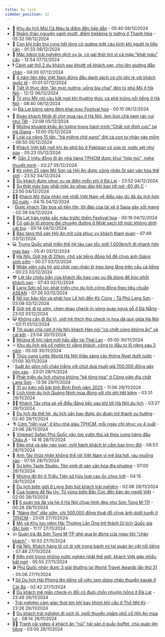 ```yaml
---
title: Du lịch
sidebar_position: 22
---
```


<!-- dantri-du-lich:START -->
- 🥰 [Khu du lịch Mũi Cà Mau là điểm đến hấp dẫn](https://dantri.com.vn/du-lich/khu-du-lich-mui-ca-mau-la-diem-den-hap-dan-20241207201239487.htm) - 05:40 08/12/2024
- 🥰 [Ngắm thảo nguyên xanh mướt, điểm trekking lý tưởng ở Thanh Hóa](https://dantri.com.vn/du-lich/ngam-thao-nguyen-xanh-muot-diem-trekking-ly-tuong-o-thanh-hoa-20241208110140516.htm) - 05:32 08/12/2024
- 🐻 [Con khỉ trần trụi rụng hết lông có gương mặt cáu kỉnh khi người lạ tiếp cận](https://dantri.com.vn/du-lich/con-khi-tran-trui-rung-het-long-co-guong-mat-cau-kinh-khi-nguoi-la-tiep-can-20241207234011965.htm) - 01:33 08/12/2024
- 🤩 [Mặc bikini trải nghiệm dịch vụ lạ, cô gái thót tim vì cá mập &quot;khát máu&quot; cắn](https://dantri.com.vn/du-lich/mac-bikini-trai-nghiem-dich-vu-la-co-gai-thot-tim-vi-ca-map-khat-mau-can-20241207172427969.htm) - 12:54 07/12/2024
- 🕴 [Cảnh sát thồ 2 du khách say khướt về khách sạn, cho lên giường đắp chăn](https://dantri.com.vn/du-lich/canh-sat-tho-2-du-khach-say-khuot-ve-khach-san-cho-len-giuong-dap-chan-20241207103252060.htm) - 04:00 07/12/2024
- 🤩 [4 năm liên tiếp Việt Nam đứng đầu danh sách có chi phí rẻ với khách quốc tế](https://dantri.com.vn/du-lich/4-nam-lien-tiep-viet-nam-dung-dau-danh-sach-co-chi-phi-re-voi-khach-quoc-te-20241206173559572.htm) - 01:01 07/12/2024
- 🤠 [Tiết lộ thực đơn &quot;ăn mực nướng, uống bia chai&quot; đón tỷ phú Mỹ ở Hà Nội](https://dantri.com.vn/du-lich/tiet-lo-thuc-don-an-muc-nuong-uong-bia-chai-don-ty-phu-my-o-ha-noi-20241206163207913.htm) - 12:12 06/12/2024
- 💪 [Tỷ phú Mỹ nói câu bất ngờ khi thưởng thức cà phê trứng nổi tiếng ở Hà Nội](https://dantri.com.vn/du-lich/ty-phu-my-noi-cau-bat-ngo-khi-thuong-thuc-ca-phe-trung-noi-tieng-o-ha-noi-20241206152917846.htm) - 08:40 06/12/2024
- 👍 [Đà Lạt bừng sáng đêm khai mạc Festival hoa](https://dantri.com.vn/du-lich/da-lat-bung-sang-dem-khai-mac-festival-hoa-20241205211720382.htm) - 00:15 06/12/2024
- 🚦 [Đoàn khách Nhật đi chợ mua rau ở Hà Nội, làm bún chả nem rán vui như Tết](https://dantri.com.vn/du-lich/doan-khach-nhat-di-cho-mua-rau-o-ha-noi-lam-bun-cha-nem-ran-vui-nhu-tet-20241205172606218.htm) - 23:08 05/12/2024
- 💪 [Những khoảnh khắc ấn tượng trong hành trình &quot;Chất nơi đỉnh cực&quot; tại Hà Giang](https://dantri.com.vn/du-lich/nhung-khoanh-khac-an-tuong-trong-hanh-trinh-chat-noi-dinh-cuc-tai-ha-giang-20241205194341417.htm) - 13:00 05/12/2024
- 💃 [Loài cá nặng 15 tấn, &quot;há miệng chờ sung&quot; đợi cá con tự nhảy vào mồm](https://dantri.com.vn/du-lich/loai-ca-nang-15-tan-ha-mieng-cho-sung-doi-ca-con-tu-nhay-vao-mom-20241205131305402.htm) - 08:50 05/12/2024
- 👺 [Khách Việt bất ngờ khi ăn phở bò ở Pakistan có súp lơ, nước sệt như súp](https://dantri.com.vn/du-lich/khach-viet-bat-ngo-khi-an-pho-bo-o-pakistan-co-sup-lo-nuoc-set-nhu-sup-20241205114834330.htm) - 05:23 05/12/2024
- 🌏 [Gần 2 triệu đồng đi ăn nhà hàng TPHCM được khui &quot;hộp mù&quot;, nghe thuyết minh](https://dantri.com.vn/du-lich/gan-2-trieu-dong-di-an-nha-hang-tphcm-duoc-khui-hop-mu-nghe-thuyet-minh-20241122161641851.htm) - 03:27 05/12/2024
- 🎡 [Kỷ niệm 25 năm Mỹ Sơn và Hội An được công nhận Di sản văn hóa thế giới](https://dantri.com.vn/du-lich/ky-niem-25-nam-my-son-va-hoi-an-duoc-cong-nhan-di-san-van-hoa-the-gioi-20241204145709399.htm) - 23:52 04/12/2024
- 🧰 [Du khách được phục vụ xe điện miễn phí ở Đà Lạt](https://dantri.com.vn/du-lich/du-khach-duoc-phuc-vu-xe-dien-mien-phi-o-da-lat-20241204155551571.htm) - 23:52 04/12/2024
- 💂 [Sự thật máy bay phải mặc áo phao dày khi bay tới nơi -60 độ C](https://dantri.com.vn/du-lich/su-that-may-bay-phai-mac-ao-phao-day-khi-bay-toi-noi-60-do-c-20241204163614133.htm) - 23:50 04/12/2024
- 🧑‍🏫 [Khách Mỹ thừa nhận mê nhất Việt Nam về điều này dù đã du lịch hơn 80 nước](https://dantri.com.vn/du-lich/khach-my-thua-nhan-me-nhat-viet-nam-ve-dieu-nay-du-da-du-lich-hon-80-nuoc-20241204102844021.htm) - 04:15 04/12/2024
- 🕯 [Được khách Tây boa số tiền lớn, lời đáp của tài xế ở Sapa gây sốt mạng](https://dantri.com.vn/du-lich/duoc-khach-tay-boa-so-tien-lon-loi-dap-cua-tai-xe-o-sapa-gay-sot-mang-20241203133905347.htm) - 02:39 04/12/2024
- 👀 [Đà Lạt tràn ngập sắc màu trước thềm Festival hoa](https://dantri.com.vn/du-lich/da-lat-tran-ngap-sac-mau-truoc-them-festival-hoa-20241203144308715.htm) - 00:16 04/12/2024
- 🎉 [Cô gái bị tố phóng đại chuyện đường ở Nhật sạch tới mức không dính cát bụi](https://dantri.com.vn/du-lich/co-gai-bi-to-phong-dai-chuyen-duong-o-nhat-sach-toi-muc-khong-dinh-cat-bui-20241203164917231.htm) - 00:14 04/12/2024
- 🌊 [Bảo tàng thổ sản Hội An mở cửa phục vụ khách tham quan](https://dantri.com.vn/du-lich/bao-tang-tho-san-hoi-an-mo-cua-phuc-vu-khach-tham-quan-20241203142831993.htm) - 07:49 03/12/2024
- 💻 [Trung Quốc phát triển thế hệ tàu cao tốc mới 1.000km/h đi nhanh hơn máy bay](https://dantri.com.vn/du-lich/trung-quoc-phat-trien-the-he-tau-cao-toc-moi-1000kmh-di-nhanh-hon-may-bay-20241203114553252.htm) - 05:41 03/12/2024
- 💪 [Hà Nội: Giới trẻ đi 20km, chờ vài tiếng đồng hồ để chụp ảnh Giáng sinh sớm](https://dantri.com.vn/du-lich/ha-noi-gioi-tre-di-20km-cho-vai-tieng-dong-ho-de-chup-anh-giang-sinh-som-20241201234344241.htm) - 00:27 03/12/2024
- 👺 [Nhân viên cứu hộ giữ chặt nạn nhân bị treo lủng lẳng trên cầu cả tiếng](https://dantri.com.vn/du-lich/nhan-vien-cuu-ho-giu-chat-nan-nhan-bi-treo-lung-lang-tren-cau-ca-tieng-20241202171625663.htm) - 00:23 03/12/2024
- 😎 [Lật tẩy chiêu bẩn của khách lấy bao cao su đã dùng để bóc phốt khách sạn](https://dantri.com.vn/du-lich/lat-tay-chieu-ban-cua-khach-lay-bao-cao-su-da-dung-de-boc-phot-khach-san-20241202103057327.htm) - 07:43 02/12/2024
- 🌋 [Lạng Sơn nỗ lực phát triển cho du lịch cộng đồng theo tiêu chuẩn ASEAN](https://dantri.com.vn/du-lich/lang-son-no-luc-phat-trien-cho-du-lich-cong-dong-theo-tieu-chuan-asean-20241202110951775.htm) - 07:26 02/12/2024
- 🌝 [Nỗ lực bảo tồn và phát huy Lễ hội đền Kỳ Cùng - Tả Phủ Lạng Sơn](https://dantri.com.vn/du-lich/no-luc-bao-ton-va-phat-huy-le-hoi-den-ky-cung-ta-phu-lang-son-20241202100421842.htm) - 03:08 02/12/2024
- 🧠 [Giới trẻ đi từ sớm, chen nhau check-in vòng quay ngựa gỗ ở Đà Nẵng](https://dantri.com.vn/du-lich/gioi-tre-di-tu-som-chen-nhau-check-in-vong-quay-ngua-go-o-da-nang-20241130205329334.htm) - 23:02 01/12/2024
- 😺 [Không cần đi Ba Vì, giới trẻ thích thú check in hoa dã quỳ giữa Hà Nội](https://dantri.com.vn/du-lich/khong-can-di-ba-vi-gioi-tre-thich-thu-check-in-hoa-da-quy-giua-ha-noi-20241201091259049.htm) - 03:11 01/12/2024
- 💂 [Tới quán chả rươi ở Hà Nội khách Hàn nói &quot;có chết cũng không ăn&quot; và cái kết](https://dantri.com.vn/du-lich/toi-quan-cha-ruoi-o-ha-noi-khach-han-noi-co-chet-cung-khong-an-va-cai-ket-20241130110555279.htm) - 23:04 30/11/2024
- 🌮 [Những lễ hội năm mới hấp dẫn tại Thái Lan](https://dantri.com.vn/du-lich/nhung-le-hoi-nam-moi-hap-dan-tai-thai-lan-20241130112515315.htm) - 05:00 30/11/2024
- 🔥 [Khu du lịch giả cổ nghìn tỷ vắng khách, công ty đầu tư lỗ nặng sau 3 năm](https://dantri.com.vn/du-lich/khu-du-lich-gia-co-nghin-ty-vang-khach-cong-ty-dau-tu-lo-nang-sau-3-nam-20241120172445268.htm) - 05:00 30/11/2024
- 🦏 [Thủy cung Lotte World Hà Nội thắp sáng cây thông Noel dưới nước](https://dantri.com.vn/du-lich/thuy-cung-lotte-world-ha-noi-thap-sang-cay-thong-noel-duoi-nuoc-20241129203211143.htm) - 01:00 30/11/2024
- 🕯 [Suất ăn gồm nồi cháo trắng với chút dưa muối giá 700.000 đồng gây xôn xao](https://dantri.com.vn/du-lich/suat-an-gom-noi-chao-trang-voi-chut-dua-muoi-gia-700000-dong-gay-xon-xao-20241129151119099.htm) - 23:01 29/11/2024
- 🐻 [Phát triển du lịch nhưng không &quot;bê tông hóa&quot; ở Công viên địa chất Lạng Sơn](https://dantri.com.vn/du-lich/phat-trien-du-lich-nhung-khong-be-tong-hoa-o-cong-vien-dia-chat-lang-son-20241128221007019.htm) - 13:56 29/11/2024
- 🥸 [31 sự kiện nổi bật tỉnh Bình Định năm 2025](https://dantri.com.vn/du-lich/31-su-kien-noi-bat-tinh-binh-dinh-nam-2025-20241128163824129.htm) - 11:06 29/11/2024
- 💂 [Lịch trình du lịch Quảng Ninh mùa đông với chi phí tiết kiệm](https://dantri.com.vn/du-lich/lich-trinh-du-lich-quang-ninh-mua-dong-voi-chi-phi-tiet-kiem-20241129092101361.htm) - 03:31 29/11/2024
- 🧑‍💻 [Khách Tây chia sẻ về điều đáng tiếc sau khi tới Hà Nội du lịch](https://dantri.com.vn/du-lich/khach-tay-chia-se-ve-dieu-dang-tiec-sau-khi-toi-ha-noi-du-lich-20241128163930679.htm) - 03:27 29/11/2024
- 💪 [Du lịch đa thế hệ, du lịch sân bay được dự đoán trở thành xu hướng](https://dantri.com.vn/du-lich/du-lich-da-the-he-du-lich-san-bay-duoc-du-doan-tro-thanh-xu-huong-20241129010433047.htm) - 02:40 29/11/2024
- ⚗️ [Cơm &quot;tiến vua&quot; ở khu nhà giàu TPHCM, mỗi ngày chỉ phục vụ 4 suất](https://dantri.com.vn/du-lich/com-tien-vua-o-khu-nha-giau-tphcm-moi-ngay-chi-phuc-vu-4-suat-20241127095723736.htm) - 23:06 28/11/2024
- 🌁 [Vinpearl Safari Phú Quốc vào top vườn thú và thủy cung hàng đầu Châu Á](https://dantri.com.vn/du-lich/vinpearl-safari-phu-quoc-vao-top-vuon-thu-va-thuy-cung-hang-dau-chau-a-20241128210101219.htm) - 14:16 28/11/2024
- 🧰 [Đập phá và gây náo loạn, một hành khách bị cấm bay trọn đời](https://dantri.com.vn/du-lich/dap-pha-va-gay-nao-loan-mot-hanh-khach-bi-cam-bay-tron-doi-20241128133805740.htm) - 08:53 28/11/2024
- 🧰 [Anh Tây thừa nhận không thể rời Việt Nam vì mê bia hơi, rau muống xào](https://dantri.com.vn/du-lich/anh-tay-thua-nhan-khong-the-roi-viet-nam-vi-me-bia-hoi-rau-muong-xao-20241128101702678.htm) - 07:55 28/11/2024
- 🎉 [Sự kiện Taste Studio: Tôn vinh di sản văn hóa địa phương](https://dantri.com.vn/du-lich/su-kien-taste-studio-ton-vinh-di-san-van-hoa-dia-phuong-20241125151110608.htm) - 07:00 28/11/2024
- 🤩 [Những đô thị ở Triều Tiên sở hữu loạt cao ốc chọc trời](https://dantri.com.vn/du-lich/nhung-do-thi-o-trieu-tien-so-huu-loat-cao-oc-choc-troi-20241127235931670.htm) - 04:15 28/11/2024
- 👺 [Du lịch biên giới ở Lạng Sơn hút khách trải nghiệm](https://dantri.com.vn/du-lich/du-lich-bien-gioi-o-lang-son-hut-khach-trai-nghiem-20241127161418210.htm) - 02:06 28/11/2024
- 🧠 [Cua hoàng đế Na Uy: Từ vùng biển Bắc Cực đến bàn ăn người Việt](https://dantri.com.vn/du-lich/cua-hoang-de-na-uy-tu-vung-bien-bac-cuc-den-ban-an-nguoi-viet-20241127185522119.htm) - 02:00 28/11/2024
- 👨‍🏫 [5 quán trà đá vỉa hè ở Hà Nội chụp hình đẹp như Sơn Tùng M-TP](https://dantri.com.vn/du-lich/5-quan-tra-da-via-he-o-ha-noi-chup-hinh-dep-nhu-son-tung-m-tp-20241127222213654.htm) - 00:28 28/11/2024
- 🦅 [&quot;Nàng thơ&quot; dậy sớm, chi 500.000 đồng thuê đồ chụp ảnh dưới tuyết ở TPHCM](https://dantri.com.vn/du-lich/nang-tho-day-som-chi-500000-dong-thue-do-chup-anh-duoi-tuyet-o-tphcm-20241124170434138.htm) - 23:05 27/11/2024
- 🌊 [Mộ và Khu lưu niệm Hải Thượng Lãn Ông trở thành Di tích Quốc gia đặc biệt](https://dantri.com.vn/du-lich/mo-va-khu-luu-niem-hai-thuong-lan-ong-tro-thanh-di-tich-quoc-gia-dac-biet-20241127172306470.htm) - 11:17 27/11/2024
- 👍 [Quán trà đá Sơn Tùng M-TP ghé qua bị đóng cửa ngay khi &quot;cháy khách&quot;](https://dantri.com.vn/du-lich/quan-tra-da-son-tung-m-tp-ghe-qua-bi-dong-cua-ngay-khi-chay-khach-20241127174052342.htm) - 10:53 27/11/2024
- 🫶 [Hà Nội: Khách hàng tố có dị vật trong bánh mì tại quán ăn vặt nổi tiếng](https://dantri.com.vn/du-lich/ha-noi-khach-hang-to-co-di-vat-trong-banh-mi-tai-quan-an-vat-noi-tieng-20241127111430077.htm) - 07:48 27/11/2024
- 💯 [Đến một trong những nước nghèo nhất thế giới, khách Việt gặp nhiều bất ngờ](https://dantri.com.vn/du-lich/den-mot-trong-nhung-nuoc-ngheo-nhat-the-gioi-khach-viet-gap-nhieu-bat-ngo-20241127105447009.htm) - 05:55 27/11/2024
- 🎬 [Phú Quốc nhận được 3 giải thưởng tại World Travel Awards lần thứ 31](https://dantri.com.vn/du-lich/phu-quoc-nhan-duoc-3-giai-thuong-tai-world-travel-awards-lan-thu-31-20241127114703326.htm) - 05:06 27/11/2024
- 🕴 [Sở Du lịch Hải Phòng lên tiếng về việc tạm dừng chèo thuyền kayak ở Cát Bà](https://dantri.com.vn/du-lich/so-du-lich-hai-phong-len-tieng-ve-viec-tam-dung-cheo-thuyen-kayak-o-cat-ba-20241127073533214.htm) - 02:42 27/11/2024
- 🦅 [Du khách mê mẩn check-in đồi cỏ đuôi chồn nhuộm hồng ở Đà Lạt](https://dantri.com.vn/du-lich/du-khach-me-man-check-in-doi-co-duoi-chon-nhuom-hong-o-da-lat-20241126114738796.htm) - 23:49 26/11/2024
- 🕯 [Trải nghiệm cảm giác thót tim khi bay khinh khí cầu ở Thổ Nhĩ Kỳ](https://dantri.com.vn/du-lich/trai-nghiem-cam-giac-thot-tim-khi-bay-khinh-khi-cau-o-tho-nhi-ky-20241126133331060.htm) - 23:26 26/11/2024
- 🥸 [Du khách trải nghiệm đi xích lô, ngồi thuyền ngắm phố cổ Hội An mùa lụt](https://dantri.com.vn/du-lich/du-khach-trai-nghiem-di-xich-lo-ngoi-thuyen-ngam-pho-co-hoi-an-mua-lut-20241126092405026.htm) - 08:14 26/11/2024
- 👨‍🏫 [Tranh cãi video 4 khách ăn &quot;núi&quot; hải sản ở quầy buffet, chủ quán lên tiếng](https://dantri.com.vn/du-lich/tranh-cai-video-4-khach-an-nui-hai-san-o-quay-buffet-chu-quan-len-tieng-20241125184316036.htm) - 03:00 26/11/2024<!-- dantri-du-lich:END -->
